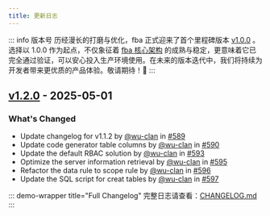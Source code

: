 ```yaml
---
title: 更新日志
---
```


::: info 版本号
历经漫长的打磨与优化，fba
正式迎来了首个里程碑版本 [v1.0.0](https://github.com/fastapi-practices/fastapi_best_architecture/releases/tag/v1.0.0)
。选择以 1.0.0 作为起点，不仅象征着 [fba 核心架构](./backend/summary/intro.md#伪三层架构)
的成熟与稳定，更意味着它已完全通过验证，可以安心投入生产环境使用。在未来的版本迭代中，我们将持续为开发者带来更优质的产品体验。敬请期待！🤗
:::

## [v1.2.0](https://github.com/fastapi-practices/fastapi_best_architecture/releases/tag/v1.2.0) - 2025-05-01

### What's Changed

* Update changelog for v1.1.2 by [@wu-clan](https://github.com/wu-clan)
  in [#589](https://github.com/fastapi-practices/fastapi_best_architecture/pull/589)
* Update code generator table columns by [@wu-clan](https://github.com/wu-clan)
  in [#590](https://github.com/fastapi-practices/fastapi_best_architecture/pull/590)
* Update the default RBAC solution by [@wu-clan](https://github.com/wu-clan)
  in [#593](https://github.com/fastapi-practices/fastapi_best_architecture/pull/593)
* Optimize the server information retrieval by [@wu-clan](https://github.com/wu-clan)
  in [#595](https://github.com/fastapi-practices/fastapi_best_architecture/pull/595)
* Refactor the data rule to scope rule by [@wu-clan](https://github.com/wu-clan)
  in [#596](https://github.com/fastapi-practices/fastapi_best_architecture/pull/596)
* Update the SQL script for creat tables by [@wu-clan](https://github.com/wu-clan)
  in [#597](https://github.com/fastapi-practices/fastapi_best_architecture/pull/597)

::: demo-wrapper title="Full Changelog"
完整日志请查看：[CHANGELOG.md](https://github.com/fastapi-practices/fastapi_best_architecture/blob/master/CHANGELOG.md)
:::
